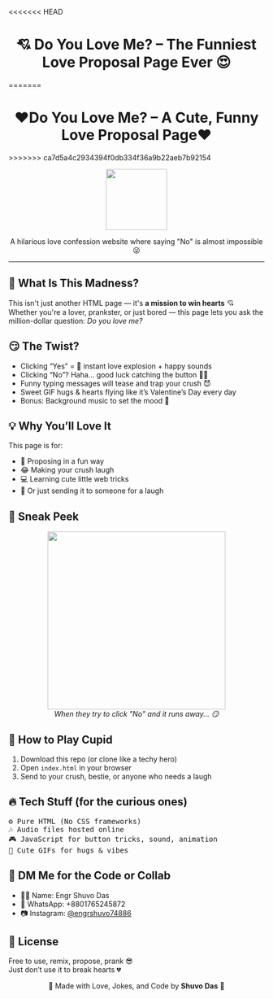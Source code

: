 <!-- README.md -->

<<<<<<< HEAD
<h1 align="center">💘 Do You Love Me? – The Funniest Love Proposal Page Ever 😍</h1>
=======
<h1 align="center">❤️Do You Love Me? – A Cute, Funny Love Proposal Page❤️</h1>
>>>>>>> ca7d5a4c2934394f0db334f36a9b22aeb7b92154

<p align="center">
  <img src="https://media.giphy.com/media/l41YtZOb9EUABnuqA/giphy.gif" width="120" />
</p>

<p align="center">
  A hilarious love confession website where saying "No" is almost impossible 😜
</p>

<hr>

<h2>🎉 What Is This Madness?</h2>

<p>
  This isn't just another HTML page — it's <strong>a mission to win hearts</strong> 💘 <br>
  Whether you're a lover, prankster, or just bored — this page lets you ask the million-dollar question: <em>Do you love me?</em>
</p>

<h2>😏 The Twist?</h2>

<ul>
  <li>Clicking “Yes” = 🎉 instant love explosion + happy sounds</li>
  <li>Clicking “No”? Haha... good luck catching the button 🏃💨</li>
  <li>Funny typing messages will tease and trap your crush 😈</li>
  <li>Sweet GIF hugs & hearts flying like it’s Valentine’s Day every day</li>
  <li>Bonus: Background music to set the mood 🎵</li>
</ul>

<h2>💡 Why You’ll Love It</h2>

<p>
  This page is for:
</p>

<ul>
  <li>💌 Proposing in a fun way</li>
  <li>😂 Making your crush laugh</li>
  <li>💻 Learning cute little web tricks</li>
  <li>🎁 Or just sending it to someone for a laugh</li>
</ul>

<h2>📸 Sneak Peek</h2>

<p align="center">
  <img src="https://i.imgur.com/oEb3mE9.gif" width="350" />
  <br>
  <em>When they try to click "No" and it runs away... 😏</em>
</p>

<h2>📁 How to Play Cupid</h2>

<ol>
  <li>Download this repo (or clone like a techy hero)</li>
  <li>Open <code>index.html</code> in your browser</li>
  <li>Send to your crush, bestie, or anyone who needs a laugh</li>
</ol>

<h2>🔥 Tech Stuff (for the curious ones)</h2>

<pre>
⚙️ Pure HTML (No CSS frameworks)
🎶 Audio files hosted online
🎮 JavaScript for button tricks, sound, animation
🎨 Cute GIFs for hugs & vibes
</pre>

<h2>💬 DM Me for the Code or Collab</h2>

<ul>
  <li>🧑‍💻 Name: Engr Shuvo Das</li>
  <li>📲 WhatsApp: +8801765245872</li>
  <li>📷 Instagram: <a href="https://www.instagram.com/engrshuvo74886/" target="_blank">@engrshuvo74886</a></li>
</ul>

<h2>📄 License</h2>

<p>
  Free to use, remix, propose, prank 😎<br>
  Just don’t use it to break hearts 💔
</p>

<p align="center">
  💖 Made with Love, Jokes, and Code by <strong>Shuvo Das</strong> 💖
</p>
